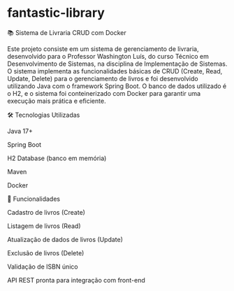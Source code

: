 # fantastic-library

📚 Sistema de Livraria CRUD com Docker

Este projeto consiste em um sistema de gerenciamento de livraria, desenvolvido para o Professor Washington Luís, do curso Técnico em Desenvolvimento de Sistemas, na disciplina de Implementação de Sistemas. O sistema implementa as funcionalidades básicas de CRUD (Create, Read, Update, Delete) para o gerenciamento de livros e foi desenvolvido utilizando Java com o framework Spring Boot. O banco de dados utilizado é o H2, e o sistema foi conteinerizado com Docker para garantir uma execução mais prática e eficiente.

🛠 Tecnologias Utilizadas

Java 17+

Spring Boot

H2 Database (banco em memória)

Maven

Docker

🚀 Funcionalidades

Cadastro de livros (Create)

Listagem de livros (Read)

Atualização de dados de livros (Update)

Exclusão de livros (Delete)

Validação de ISBN único

API REST pronta para integração com front-end
